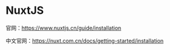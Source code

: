 # NuxtJS

官网：<https://www.nuxtjs.cn/guide/installation>

中文官网：<https://nuxt.com.cn/docs/getting-started/installation>

